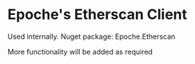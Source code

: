 # Epoche's Etherscan Client

Used internally.  Nuget package:  Epoche.Etherscan

More functionality will be added as required